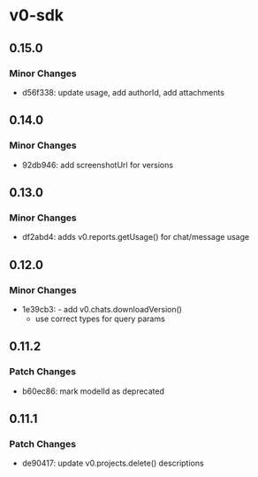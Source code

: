 # v0-sdk

## 0.15.0

### Minor Changes

- d56f338: update usage, add authorId, add attachments

## 0.14.0

### Minor Changes

- 92db946: add screenshotUrl for versions

## 0.13.0

### Minor Changes

- df2abd4: adds v0.reports.getUsage() for chat/message usage

## 0.12.0

### Minor Changes

- 1e39cb3: - add v0.chats.downloadVersion()
  - use correct types for query params

## 0.11.2

### Patch Changes

- b60ec86: mark modelId as deprecated

## 0.11.1

### Patch Changes

- de90417: update v0.projects.delete() descriptions
